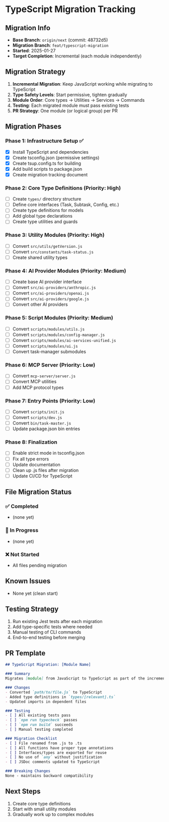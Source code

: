 # TypeScript Migration Tracking

## Migration Info
- **Base Branch**: `origin/next` (commit: 48732d5)
- **Migration Branch**: `feat/typescript-migration`
- **Started**: 2025-01-27
- **Target Completion**: Incremental (each module independently)

## Migration Strategy
1. **Incremental Migration**: Keep JavaScript working while migrating to TypeScript
2. **Type Safety Levels**: Start permissive, tighten gradually
3. **Module Order**: Core types → Utilities → Services → Commands
4. **Testing**: Each migrated module must pass existing tests
5. **PR Strategy**: One module (or logical group) per PR

## Migration Phases

### Phase 1: Infrastructure Setup ✅
- [x] Install TypeScript and dependencies
- [x] Create tsconfig.json (permissive settings)
- [x] Create tsup.config.ts for building
- [x] Add build scripts to package.json
- [x] Create migration tracking document

### Phase 2: Core Type Definitions (Priority: High)
- [ ] Create `types/` directory structure
- [ ] Define core interfaces (Task, Subtask, Config, etc.)
- [ ] Create type definitions for models
- [ ] Add global type declarations
- [ ] Create type utilities and guards

### Phase 3: Utility Modules (Priority: High)
- [ ] Convert `src/utils/getVersion.js`
- [ ] Convert `src/constants/task-status.js`
- [ ] Create shared utility types

### Phase 4: AI Provider Modules (Priority: Medium)
- [ ] Create base AI provider interface
- [ ] Convert `src/ai-providers/anthropic.js`
- [ ] Convert `src/ai-providers/openai.js`
- [ ] Convert `src/ai-providers/google.js`
- [ ] Convert other AI providers

### Phase 5: Script Modules (Priority: Medium)
- [ ] Convert `scripts/modules/utils.js`
- [ ] Convert `scripts/modules/config-manager.js`
- [ ] Convert `scripts/modules/ai-services-unified.js`
- [ ] Convert `scripts/modules/ui.js`
- [ ] Convert task-manager submodules

### Phase 6: MCP Server (Priority: Low)
- [ ] Convert `mcp-server/server.js`
- [ ] Convert MCP utilities
- [ ] Add MCP protocol types

### Phase 7: Entry Points (Priority: Low)
- [ ] Convert `scripts/init.js`
- [ ] Convert `scripts/dev.js`
- [ ] Convert `bin/task-master.js`
- [ ] Update package.json bin entries

### Phase 8: Finalization
- [ ] Enable strict mode in tsconfig.json
- [ ] Fix all type errors
- [ ] Update documentation
- [ ] Clean up .js files after migration
- [ ] Update CI/CD for TypeScript

## File Migration Status

### ✅ Completed
- (none yet)

### 🚧 In Progress
- (none yet)

### ❌ Not Started
- All files pending migration

## Known Issues
- None yet (clean start)

## Testing Strategy
1. Run existing Jest tests after each migration
2. Add type-specific tests where needed
3. Manual testing of CLI commands
4. End-to-end testing before merging

## PR Template
```markdown
## TypeScript Migration: [Module Name]

### Summary
Migrates [module] from JavaScript to TypeScript as part of the incremental migration effort.

### Changes
- Converted `path/to/file.js` to TypeScript
- Added type definitions in `types/[relevant].ts`
- Updated imports in dependent files

### Testing
- [ ] All existing tests pass
- [ ] `npm run typecheck` passes
- [ ] `npm run build` succeeds
- [ ] Manual testing completed

### Migration Checklist
- [ ] File renamed from .js to .ts
- [ ] All functions have proper type annotations
- [ ] Interfaces/types are exported for reuse
- [ ] No use of `any` without justification
- [ ] JSDoc comments updated to TypeScript

### Breaking Changes
None - maintains backward compatibility
```

## Next Steps
1. Create core type definitions
2. Start with small utility modules
3. Gradually work up to complex modules